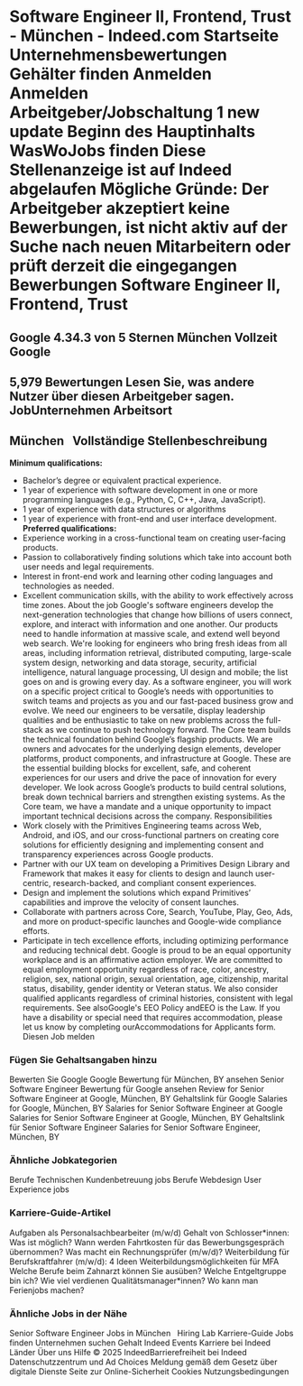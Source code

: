 Software Engineer II, Frontend, Trust - München - Indeed.com
Startseite
Unternehmensbewertungen
Gehälter finden
Anmelden
Anmelden
Arbeitgeber/Jobschaltung
1 new update
Beginn des Hauptinhalts
WasWoJobs finden
Diese Stellenanzeige ist auf Indeed abgelaufen
Mögliche Gründe: Der Arbeitgeber akzeptiert keine Bewerbungen, ist nicht aktiv auf der Suche nach neuen Mitarbeitern oder prüft derzeit die eingegangen Bewerbungen
Software Engineer II, Frontend, Trust
=====================================
Google
4.34.3 von 5 Sternen
München
Vollzeit
Google
------
5,979 Bewertungen
Lesen Sie, was andere Nutzer über diesen Arbeitgeber sagen.
JobUnternehmen
Arbeitsort
----------
München
&nbsp;
Vollständige Stellenbeschreibung
--------------------------------
**Minimum qualifications:**
* Bachelor’s degree or equivalent practical experience.
* 1 year of experience with software development in one or more programming languages (e.g., Python, C, C++, Java, JavaScript).
* 1 year of experience with data structures or algorithms
* 1 year of experience with front-end and user interface development.
**Preferred qualifications:**
* Experience working in a cross-functional team on creating user-facing products.
* Passion to collaboratively finding solutions which take into account both user needs and legal requirements.
* Interest in front-end work and learning other coding languages and technologies as needed.
* Excellent communication skills, with the ability to work effectively across time zones.
About the job
Google's software engineers develop the next-generation technologies that change how billions of users connect, explore, and interact with information and one another. Our products need to handle information at massive scale, and extend well beyond web search. We're looking for engineers who bring fresh ideas from all areas, including information retrieval, distributed computing, large-scale system design, networking and data storage, security, artificial intelligence, natural language processing, UI design and mobile; the list goes on and is growing every day. As a software engineer, you will work on a specific project critical to Google’s needs with opportunities to switch teams and projects as you and our fast-paced business grow and evolve. We need our engineers to be versatile, display leadership qualities and be enthusiastic to take on new problems across the full-stack as we continue to push technology forward.
The Core team builds the technical foundation behind Google’s flagship products. We are owners and advocates for the underlying design elements, developer platforms, product components, and infrastructure at Google. These are the essential building blocks for excellent, safe, and coherent experiences for our users and drive the pace of innovation for every developer. We look across Google’s products to build central solutions, break down technical barriers and strengthen existing systems. As the Core team, we have a mandate and a unique opportunity to impact important technical decisions across the company.
Responsibilities
* Work closely with the Primitives Engineering teams across Web, Android, and iOS, and our cross-functional partners on creating core solutions for efficiently designing and implementing consent and transparency experiences across Google products.
* Partner with our UX team on developing a Primitives Design Library and Framework that makes it easy for clients to design and launch user-centric, research-backed, and compliant consent experiences.
* Design and implement the solutions which expand Primitives’ capabilities and improve the velocity of consent launches.
* Collaborate with partners across Core, Search, YouTube, Play, Geo, Ads, and more on product-specific launches and Google-wide compliance efforts.
* Participate in tech excellence efforts, including optimizing performance and reducing technical debt.
Google is proud to be an equal opportunity workplace and is an affirmative action employer. We are committed to equal employment opportunity regardless of race, color, ancestry, religion, sex, national origin, sexual orientation, age, citizenship, marital status, disability, gender identity or Veteran status. We also consider qualified applicants regardless of criminal histories, consistent with legal requirements. See alsoGoogle's EEO Policy andEEO is the Law. If you have a disability or special need that requires accommodation, please let us know by completing ourAccommodations for Applicants form.
&nbsp;
Diesen Job melden
### Fügen Sie Gehaltsangaben hinzu
Bewerten Sie Google
Google Bewertung für München, BY ansehen
Senior Software Engineer Bewertung für Google ansehen
Review for Senior Software Engineer at Google, München, BY
Gehaltslink für Google
Salaries for Google, München, BY
Salaries for Senior Software Engineer at Google
Salaries for Senior Software Engineer at Google, München, BY
Gehaltslink für Senior Software Engineer
Salaries for Senior Software Engineer, München, BY
&nbsp;
### Ähnliche Jobkategorien
Berufe Technischen Kundenbetreuung jobs
Berufe Webdesign User Experience jobs
&nbsp;
### Karriere-Guide-Artikel
Aufgaben als Personalsachbearbeiter (m/w/d)
Gehalt von Schlosser\*innen: Was ist möglich?
Wann werden Fahrtkosten für das Bewerbungsgespräch übernommen?
Was macht ein Rechnungsprüfer (m/w/d)?
Weiterbildung für Berufskraftfahrer (m/w/d): 4 Ideen
Weiterbildungsmöglichkeiten für MFA
Welche Berufe beim Zahnarzt können Sie ausüben?
Welche Entgeltgruppe bin ich?
Wie viel verdienen Qualitätsmanager\*innen?
Wo kann man Ferienjobs machen?
&nbsp;
### Ähnliche Jobs in der Nähe
Senior Software Engineer Jobs in München
&nbsp;
Hiring Lab Karriere-Guide Jobs finden Unternehmen suchen Gehalt Indeed Events Karriere bei Indeed Länder Über uns Hilfe
© 2025 IndeedBarrierefreiheit bei Indeed Datenschutzzentrum und Ad Choices Meldung gemäß dem Gesetz über digitale Dienste Seite zur Online-Sicherheit Cookies Nutzungsbedingungen
